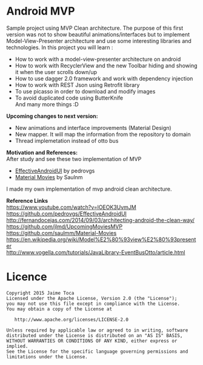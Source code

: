# Android MVP
Sample project using MVP Clean architecture. The purpose of this first version was not to show beautiful animations/interfaces but to implement Model-View-Presenter architecture and use some interesting libraries and technologies.
In this project you will learn : 

 - How to work with a model-view-presenter architecture on android
 - How to work with RecyclerView and the new Toolbar hiding and showing it when the user scrolls down/up
 - How to use dagger 2.0 framework and work with dependency injection 
 - How to work with REST Json using Retrofit library
 - To use picasso in order to download and modify images
 - To avoid duplicated code using ButterKnife <br/>
And many more things :D <br/>

**Upcoming changes to next version:**

 - New animations and interface improvements (Material Design)
 - New mapper. It will map the information from the repository to domain
 - Thread implemetation instead of otto bus


**Motivation and References:** <br />
After study and see these two implementation of MVP

- [EffectiveAndroidUI](https://github.com/pedrovgs/EffectiveAndroidUI) by pedrovgs
- [Material Movies](https://github.com/saulmm/Material-Movies) by Saulnm

I made my own implementation of mvp android clean architecture. <br/>

**Reference Links** <br/>
https://www.youtube.com/watch?v=lOEOK3UvmJM </br>
https://github.com/pedrovgs/EffectiveAndroidUI </br>
http://fernandocejas.com/2014/09/03/architecting-android-the-clean-way/ <br/>
https://github.com/jlmd/UpcomingMoviesMVP <br/>
https://github.com/saulmm/Material-Movies <br />
https://en.wikipedia.org/wiki/Model%E2%80%93view%E2%80%93presenter <br />
http://www.vogella.com/tutorials/JavaLibrary-EventBusOtto/article.html



# Licence

    Copyright 2015 Jaime Toca
    Licensed under the Apache License, Version 2.0 (the "License"); 
    you may not use this file except in compliance with the License. 
    You may obtain a copy of the License at 
    
       http://www.apache.org/licenses/LICENSE-2.0 
    
    Unless required by applicable law or agreed to in writing, software 
    distributed under the License is distributed on an "AS IS" BASIS,
    WITHOUT WARRANTIES OR CONDITIONS OF ANY KIND, either express or implied.
    See the License for the specific language governing permissions and
    limitations under the License.
